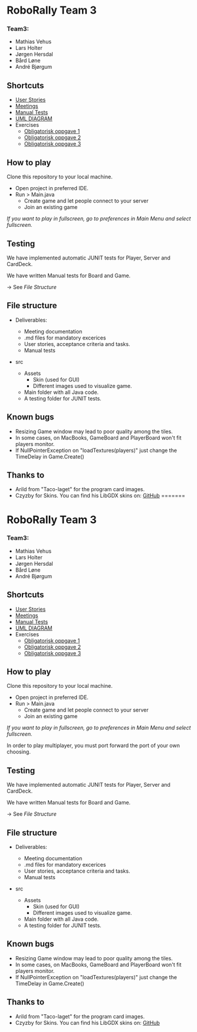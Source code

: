 
# RoboRally Team 3 
### Team3: 
- Mathias Vehus
- Lars Holter 
- Jørgen Hersdal 
- Bård Løne
- André Bjørgum

## Shortcuts  
- [User Stories](https://github.com/MVehus/Team3/blob/main/Deliverables/Spesifikasjoner.md)
- [Meetings](https://github.com/MVehus/Team3/tree/main/Deliverables/m%C3%B8tereferat)
- [Manual Tests](https://github.com/MVehus/Team3/blob/main/Deliverables/ManuelleTester.md)
- [UML DIAGRAM](https://app.creately.com/diagram/E4uRJsPIcEz/edit)
- Exercises
    - [Obligatorisk oppgave 1](https://github.com/MVehus/Team3/blob/main/Deliverables/ObligatoriskOppgave1.md)
    - [Obligatorisk oppgave 2](https://github.com/MVehus/Team3/blob/main/Deliverables/ObligatoriskOppgave2.md)
    - [Obligatorisk oppgave 3](https://github.com/MVehus/Team3/blob/main/Deliverables/ObligatoriskOppgave3.md)
    

## How to play 

Clone this repository to your local machine.
- Open project in preferred IDE. 
- Run > Main.java
  - Create game and let people connect to your server
  - Join an existing game 

*If you want to play in fullscreen, go to preferences in Main Menu and select fullscreen.*

## Testing 

We have implemented automatic JUNIT tests for Player, Server and CardDeck. 

We have written Manual tests for Board and Game.

-> See *File Structure*

## File structure 
- Deliverables:
    - Meeting documentation
    - .md files for mandatory excerices
    - User stories, acceptance criteria and tasks. 
    - Manual tests 
  
- src 
    - Assets 
        - Skin (used for GUI)
        - Different images used to visualize game. 
    - Main folder with all Java code. 
    - A testing folder for JUNIT tests. 
    
## Known bugs
- Resizing Game window may lead to poor quality among the tiles.
- In some cases, on MacBooks, GameBoard and PlayerBoard won't fit players monitor. 
- If NullPointerException on "loadTextures(players)" just change the TimeDelay in Game.Create()


## Thanks to
- Arild from "Taco-laget" for the program card images.
- Czyzby for Skins. You can find his LibGDX skins on: [GitHub](https://github.com/czyzby/gdx-skins)
=======
# RoboRally Team 3 
### Team3: 
- Mathias Vehus
- Lars Holter 
- Jørgen Hersdal 
- Bård Løne
- André Bjørgum

## Shortcuts  
- [User Stories](https://github.com/MVehus/Team3/blob/main/Deliverables/Spesifikasjoner.md)
- [Meetings](https://github.com/MVehus/Team3/tree/main/Deliverables/m%C3%B8tereferat)
- [Manual Tests](https://github.com/MVehus/Team3/blob/main/Deliverables/ManuelleTester.md)
- [UML DIAGRAM](https://imgur.com/35PeYM3)
- Exercises
    - [Obligatorisk oppgave 1](https://github.com/MVehus/Team3/blob/main/Deliverables/ObligatoriskOppgave1.md)
    - [Obligatorisk oppgave 2](https://github.com/MVehus/Team3/blob/main/Deliverables/ObligatoriskOppgave2.md)
    - [Obligatorisk oppgave 3](https://github.com/MVehus/Team3/blob/main/Deliverables/ObligatoriskOppgave3.md)

## How to play 

Clone this repository to your local machine.
- Open project in preferred IDE. 
- Run > Main.java
  - Create game and let people connect to your server
  - Join an existing game 

*If you want to play in fullscreen, go to preferences in Main Menu and select fullscreen.*

In order to play multiplayer, you must port forward the port of your own choosing.

## Testing 

We have implemented automatic JUNIT tests for Player, Server and CardDeck. 

We have written Manual tests for Board and Game.

-> See *File Structure*

## File structure 
- Deliverables:
    - Meeting documentation
    - .md files for mandatory excerices
    - User stories, acceptance criteria and tasks. 
    - Manual tests 
  
- src 
    - Assets 
        - Skin (used for GUI)
        - Different images used to visualize game. 
    - Main folder with all Java code. 
    - A testing folder for JUNIT tests. 
    
## Known bugs
- Resizing Game window may lead to poor quality among the tiles.
- In some cases, on MacBooks, GameBoard and PlayerBoard won't fit players monitor. 
- If NullPointerException on "loadTextures(players)" just change the TimeDelay in Game.Create()


## Thanks to
- Arild from "Taco-laget" for the program card images.
- Czyzby for Skins. You can find his LibGDX skins on: [GitHub](https://github.com/czyzby/gdx-skins)
